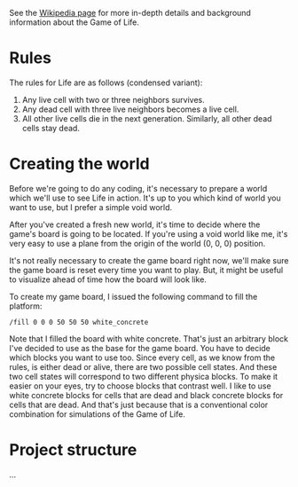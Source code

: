 See the [Wikipedia page](https://en.wikipedia.org/wiki/Conway%27s_Game_of_Life) for more in-depth details and background
information about the Game of Life.

# Rules

The rules for Life are as follows (condensed variant):

1. Any live cell with two or three neighbors survives.
2. Any dead cell with three live neighbors becomes a live cell.
3. All other live cells die in the next generation. Similarly, all other dead cells stay dead.

# Creating the world

Before we're going to do any coding, it's necessary to prepare a world which we'll use to see Life in action.
It's up to you which kind of world you want to use, but I prefer a simple void world.

After you've created a fresh new world, it's time to decide where the game's board is going to be located.
If you're using a void world like me, it's very easy to use a plane from the origin of the world (0, 0, 0) position.

It's not really necessary to create the game board right now, we'll make sure the game board is reset every time you
want to play. But, it might be useful to visualize ahead of time how the board will look like.

To create my game board, I issued the following command to fill the platform:

```
/fill 0 0 0 50 50 50 white_concrete
```

Note that I filled the board with white concrete. That's just an arbitrary block I've decided to use as the base for the
game board. You have to decide which blocks you want to use too. Since every cell, as we know from the rules, is either
dead or alive, there are two possible cell states. And these two cell states will correspond to two different physica
blocks. To make it easier on your eyes, try to choose blocks that contrast well. I like to use white concrete blocks for
cells that are dead and black concrete blocks for cells that are dead. And that's just because that is a conventional
color combination for simulations of the Game of Life.

# Project structure

...
